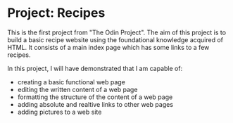 # Project: Recipes

This is the first project from "The Odin Project". The aim of this project is to build a basic recipe website using the foundational knowledge acquired of HTML. It consists of a main index page which has some links to a few recipes.

In this project, I will have demonstrated that I am capable of:
* creating a basic functional web page
* editing the written content of a web page
* formatting the structure of the content of a web page
* adding absolute and realtive links to other web pages
* adding pictures to a web site
